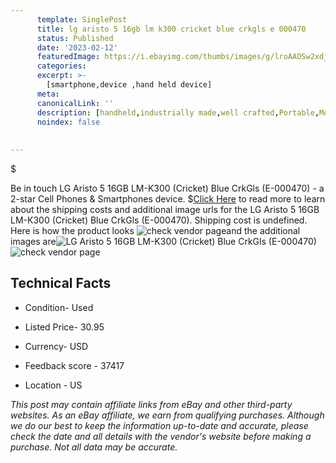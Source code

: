 ```yaml
---
      template: SinglePost
      title: lg aristo 5 16gb lm k300 cricket blue crkgls e 000470 
      status: Published
      date: '2023-02-12'
      featuredImage: https://i.ebayimg.com/thumbs/images/g/lroAAOSw2xdj4mZ2/s-l225.jpg
      categories: 
      excerpt: >-
        [smartphone,device ,hand held device]
      meta:
      canonicalLink: ''
      description: [handheld,industrially made,well crafted,Portable,Mobile,Compact,Convenient,Lightweight,Maneuverable,Man-portable,Miniature,Carriable,Hand-held,Light,Holdable,Transportable,Mobile device,Pocket-sized,On-the-go,Wireless,Cordless,Compact size,Convenient size, smartphone,device ,hand held device]
      noindex: false
      
        
---
```

$

Be in touch LG Aristo 5 16GB LM-K300 (Cricket) Blue CrkGls (E-000470) - a 2-star Cell Phones & Smartphones device.
$[Click Here](https://www.ebay.com/itm/155405062282?hash=item242edd108a%3Ag%3AlroAAOSw2xdj4mZ2&mkevt=1&mkcid=1&mkrid=711-53200-19255-0&campid=%253CePNCampaignId%253E&customid=%253CreferenceId%253E&toolid=10049) to read more to learn about the shipping costs and additional image urls for the LG Aristo 5 16GB LM-K300 (Cricket) Blue CrkGls (E-000470). Shipping cost is undefined. Here is how the product looks ![check vendor page](https://i.ebayimg.com/thumbs/images/g/lroAAOSw2xdj4mZ2/s-l225.jpg)and the additional images are![LG Aristo 5 16GB LM-K300 (Cricket) Blue CrkGls (E-000470)](https://i.ebayimg.com/images/g/lroAAOSw2xdj4mZ2/s-l960.jpg)![check vendor page](https://origin-galleryplus.ebayimg.com/ws/web/155405062282_2_0_1/225x225.jpg,https://origin-galleryplus.ebayimg.com/ws/web/155405062282_3_0_1/225x225.jpg,https://origin-galleryplus.ebayimg.com/ws/web/155405062282_4_0_1/225x225.jpg)



 ## Technical Facts 



     
      

 - Condition- Used 


      

 - Listed Price- 30.95 


      

 - Currency- USD 


      

 - Feedback score - 37417 


      

 - Location - US 


      
      

 *_This post may contain affiliate links from eBay and other third-party websites. As an eBay affiliate, we earn from qualifying purchases. Although we do our best to keep the information up-to-date and accurate, please check the date and all details with the vendor's website before making a purchase. Not all data may be accurate._*






